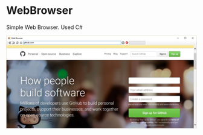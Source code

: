 # WebBrowser

Simple Web Browser.
Used C#

![alt tag](https://github.com/xjose97x/WebBrowser/blob/master/ss%2B(2016-05-10%2Bat%2B04.21.53).jpg)
